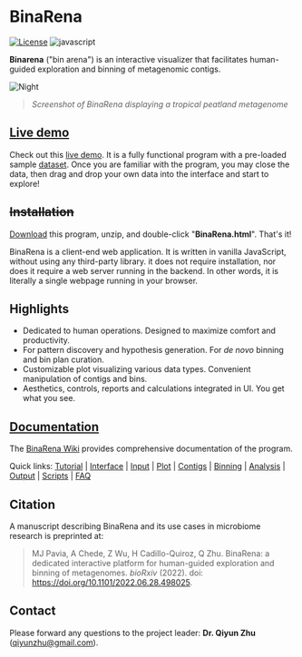 # BinaRena

[![License](https://img.shields.io/badge/License-BSD%203--Clause-blue.svg)](https://opensource.org/licenses/BSD-3-Clause)
![javascript](https://badges.aleen42.com/src/javascript.svg)

**Binarena** ("bin arena") is an interactive visualizer that facilitates human-guided exploration and binning of metagenomic contigs.

![Night](https://github.com/qiyunlab/binarena/wiki/img/night.png)
> _Screenshot of BinaRena displaying a tropical peatland metagenome_


## [Live demo](https://qiyunlab.github.io/binarena/demo.html)

Check out this [live demo](https://qiyunlab.github.io/binarena/demo.html). It is a fully functional program with a pre-loaded sample [dataset](https://github.com/qiyunlab/binarena/tree/master/examples). Once you are familiar with the program, you may close the data, then drag and drop your own data into the interface and start to explore!


## ~~Installation~~

[Download](https://github.com/qiyunlab/binarena/archive/refs/heads/master.zip) this program, unzip, and double-click "**BinaRena.html**". That's it!

BinaRena is a client-end web application. It is written in vanilla JavaScript, without using any third-party library. it does not require installation, nor does it require a web server running in the backend. In other words, it is literally a single webpage running in your browser.


## Highlights

- Dedicated to human operations. Designed to maximize comfort and productivity.
- For pattern discovery and hypothesis generation. For _de novo_ binning and bin plan curation.
- Customizable plot visualizing various data types. Convenient manipulation of contigs and bins.
- Aesthetics, controls, reports and calculations integrated in UI. You get what you see.


## [Documentation](https://github.com/qiyunlab/binarena/wiki)

The [BinaRena Wiki](https://github.com/qiyunlab/binarena/wiki) provides comprehensive documentation of the program.

Quick links: [Tutorial](https://github.com/qiyunlab/binarena/wiki/Tutorial) | [Interface](https://github.com/qiyunlab/binarena/wiki/Interface) | [Input](https://github.com/qiyunlab/binarena/wiki/Input) | [Plot](https://github.com/qiyunlab/binarena/wiki/Plot) | [Contigs](https://github.com/qiyunlab/binarena/wiki/Contigs) | [Binning](https://github.com/qiyunlab/binarena/wiki/Binning) | [Analysis](https://github.com/qiyunlab/binarena/wiki/Analysis) | [Output](https://github.com/qiyunlab/binarena/wiki/Output) | [Scripts](https://github.com/qiyunlab/binarena/wiki/Scripts) | [FAQ](https://github.com/qiyunlab/binarena/wiki/FAQ)


## Citation

A manuscript describing BinaRena and its use cases in microbiome research is preprinted at:

> MJ Pavia, A Chede, Z Wu, H Cadillo-Quiroz, Q Zhu. BinaRena: a dedicated interactive platform for human-guided exploration and binning of metagenomes. _bioRxiv_ (2022). doi: https://doi.org/10.1101/2022.06.28.498025.


## Contact

Please forward any questions to the project leader: **Dr. Qiyun Zhu** (qiyunzhu@gmail.com).
